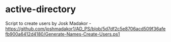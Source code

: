 # active-directory
Script to create users by Josk Madakor - https://github.com/joshmadakor1/AD_PS/blob/5d7df2c5e8706acd509f36afefb900a6412d4180/Generate-Names-Create-Users.ps1
